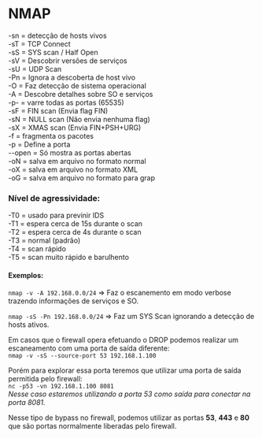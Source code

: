 # NMAP

-sn = detecção de hosts vivos  
-sT = TCP Connect  
-sS = SYS scan / Half Open  
-sV = Descobrir versões de serviços  
-sU = UDP Scan  
-Pn = Ignora a descoberta de host vivo  
-O = Faz detecção de sistema operacional  
-A = Descobre detalhes sobre SO e serviços  
-p- = varre todas as portas (65535)  
-sF = FIN scan (Envia flag FIN)  
-sN = NULL scan (Não envia nenhuma flag)  
-sX = XMAS scan (Envia FIN+PSH+URG)  
-f = fragmenta os pacotes  
-p = Define a porta  
--open = Só mostra as portas abertas  
-oN = salva em arquivo no formato normal  
-oX = salva em arquivo no formato XML  
-oG = salva em arquivo no formato para grap  

### Nível de agressividade:
-T0 = usado para previnir IDS  
-T1 = espera cerca de 15s durante o scan  
-T2 = espera cerca de 4s durante o scan  
-T3 = normal (padrão)  
-T4 = scan rápido  
-T5 = scan muito rápido e barulhento  

#### Exemplos:
```nmap -v -A 192.168.0.0/24``` => Faz o escanemento em modo verbose trazendo informações de serviços e SO.  

```nmap -sS -Pn 192.168.0.0/24``` => Faz um SYS Scan ignorando a detecção de hosts ativos.  

Em casos que o firewall opera efetuando o DROP podemos realizar um escaneamento com uma porta de saída diferente:  
```nmap -v -sS --source-port 53 192.168.1.100```  

Porém para explorar essa porta teremos que utilizar uma porta de saída permitida pelo firewall:  
```nc -p53 -vn 192.168.1.100 8081```  
*Nesse caso estaremos utilizando a porta 53 como saída para conectar na porta 8081.*  

Nesse tipo de bypass no firewall, podemos utilizar as portas **53**, **443** e **80** que são portas normalmente liberadas pelo firewall.
